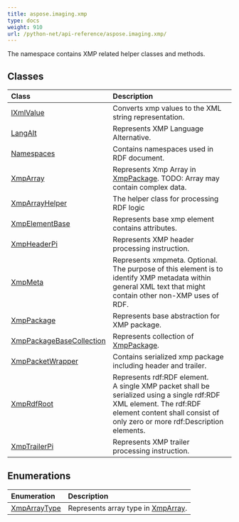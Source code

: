 ```yaml
---
title: aspose.imaging.xmp
type: docs
weight: 910
url: /python-net/api-reference/aspose.imaging.xmp/
---
```



The namespace contains XMP related helper classes and methods.

## **Classes**
|**Class**|**Description**|
| :- | :- |
|[IXmlValue](/imaging/python-net/api-reference/aspose.imaging.xmp/ixmlvalue/)|Converts xmp values to the XML string representation.|
|[LangAlt](/imaging/python-net/api-reference/aspose.imaging.xmp/langalt/)|Represents XMP Language Alternative.|
|[Namespaces](/imaging/python-net/api-reference/aspose.imaging.xmp/namespaces/)|Contains namespaces used in RDF document.|
|[XmpArray](/imaging/python-net/api-reference/aspose.imaging.xmp/xmparray/)|Represents Xmp Array in [XmpPackage](/imaging/python-net/api-reference/aspose.imaging.xmp/xmppackage/). TODO: Array may contain complex data.|
|[XmpArrayHelper](/imaging/python-net/api-reference/aspose.imaging.xmp/xmparrayhelper/)|The helper class for processing RDF logic|
|[XmpElementBase](/imaging/python-net/api-reference/aspose.imaging.xmp/xmpelementbase/)|Represents base xmp element contains attributes.|
|[XmpHeaderPi](/imaging/python-net/api-reference/aspose.imaging.xmp/xmpheaderpi/)|Represents XMP header processing instruction.|
|[XmpMeta](/imaging/python-net/api-reference/aspose.imaging.xmp/xmpmeta/)|Represents xmpmeta. Optional.<br/>            The purpose of this element is to identify XMP metadata within general XML text that might contain other non-XMP uses of RDF.|
|[XmpPackage](/imaging/python-net/api-reference/aspose.imaging.xmp/xmppackage/)|Represents base abstraction for XMP package.|
|[XmpPackageBaseCollection](/imaging/python-net/api-reference/aspose.imaging.xmp/xmppackagebasecollection/)|Represents collection of [XmpPackage](/imaging/python-net/api-reference/aspose.imaging.xmp/xmppackage/).|
|[XmpPacketWrapper](/imaging/python-net/api-reference/aspose.imaging.xmp/xmppacketwrapper/)|Contains serialized xmp package including header and trailer.|
|[XmpRdfRoot](/imaging/python-net/api-reference/aspose.imaging.xmp/xmprdfroot/)|Represents rdf:RDF element.<br/>            A single XMP packet shall be serialized using a single rdf:RDF XML element. The rdf:RDF element content shall consist of only zero or more rdf:Description elements.|
|[XmpTrailerPi](/imaging/python-net/api-reference/aspose.imaging.xmp/xmptrailerpi/)|Represents XMP trailer processing instruction.|
## **Enumerations**
|**Enumeration**|**Description**|
| :- | :- |
|[XmpArrayType](/imaging/python-net/api-reference/aspose.imaging.xmp/xmparraytype/)|Represents array type in [XmpArray](/imaging/python-net/api-reference/aspose.imaging.xmp/xmparray/).|
